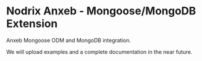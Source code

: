 # Nodrix Anxeb - Mongoose/MongoDB Extension
Anxeb Mongoose ODM and MongoDB integration.

We will upload examples and a complete documentation in the near future.